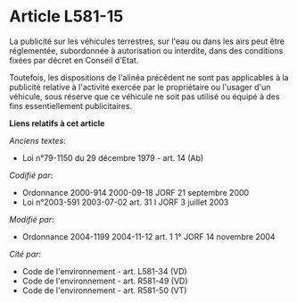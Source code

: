 # Article L581-15

La publicité sur les véhicules terrestres, sur l'eau ou dans les airs peut être réglementée, subordonnée à autorisation ou
interdite, dans des conditions fixées par décret en Conseil d'Etat.

Toutefois, les dispositions de l'alinéa précédent ne sont pas applicables à la publicité relative à l'activité exercée par le
propriétaire ou l'usager d'un véhicule, sous réserve que ce véhicule ne soit pas utilisé ou équipé à des fins essentiellement
publicitaires.

**Liens relatifs à cet article**

_Anciens textes_:

  - Loi n°79-1150 du 29 décembre 1979 - art. 14 (Ab)

_Codifié par_:

  - Ordonnance 2000-914 2000-09-18 JORF 21 septembre 2000
  - Loi n°2003-591 2003-07-02 art. 31 I JORF 3 juillet 2003

_Modifié par_:

  - Ordonnance 2004-1199 2004-11-12 art. 1 1° JORF 14 novembre 2004

_Cité par_:

  - Code de l'environnement - art. L581-34 (VD)
  - Code de l'environnement - art. R581-49 (VD)
  - Code de l'environnement - art. R581-50 (VT)
